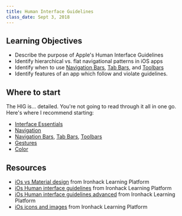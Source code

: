 ```yaml
---
title: Human Interface Guidelines
class_date: Sept 3, 2018
---
```



Learning Objectives
-------------------

- Describe the purpose of Apple's Human Interface Guidelines
- Identify hierarchical vs. flat navigational patterns in iOS apps
- Identify when to use [Navigation Bars][], [Tab Bars][], and [Toolbars][]
- Identify features of an app which follow and violate guidelines.


Where to start
--------------

The HIG is... detailed. You're not going to read through it all in one go. Here's where I recommend starting:

- [Interface Essentials](https://developer.apple.com/design/human-interface-guidelines/ios/overview/interface-essentials/)
- [Navigation](https://developer.apple.com/design/human-interface-guidelines/ios/app-architecture/navigation/)
- [Navigation Bars][], [Tab Bars][], [Toolbars][]
- [Gestures](https://developer.apple.com/design/human-interface-guidelines/ios/user-interaction/gestures/)
- [Color](https://developer.apple.com/design/human-interface-guidelines/ios/visual-design/color/)

[Navigation Bars]: https://developer.apple.com/design/human-interface-guidelines/ios/bars/navigation-bars/
[Tab Bars]: https://developer.apple.com/design/human-interface-guidelines/ios/bars/tab-bars/
[Toolbars]: https://developer.apple.com/design/human-interface-guidelines/ios/bars/toolbars/

Resources
--------------
- [iOs vs Material design](http://learn.ironhack.com/#/learning_unit/5085) from Ironhack Learning Platform
- [iOs Human interface guidelines](http://learn.ironhack.com/#/learning_unit/5091) from Ironhack Learning Platform
- [iOs Human interface guidelines advanced](http://learn.ironhack.com/#/learning_unit/5092) from Ironhack Learning Platform
- [iOs icons and images](http://learn.ironhack.com/#/learning_unit/5093) from Ironhack Learning Platform
